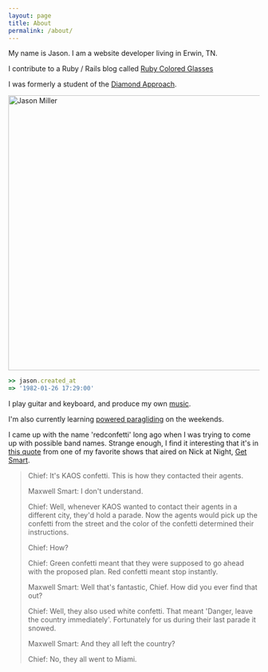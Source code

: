 ```yaml
---
layout: page
title: About
permalink: /about/
---
```


My name is Jason. I am a website developer living in Erwin, TN.

I contribute to a Ruby / Rails blog called [Ruby Colored Glasses][]

I was formerly a student of the [Diamond Approach][].

<img src="{{site.assets.url_prefix}}/images/jason-miller.jpg"
  alt="Jason Miller" title="Jason Miller" width="550"
/>

[Diamond Approach]: https://en.wikipedia.org/wiki/A._H._Almaas#Diamond_Approach
[Ruby Colored Glasses]: http://www.rubycoloredglasses.com/

```ruby
>> jason.created_at
=> '1982-01-26 17:29:00'
```

I play guitar and keyboard, and produce my own [music].

I'm also currently learning [powered paragliding][] on the weekends.

[powered paragliding]: https://en.wikipedia.org/wiki/Powered_paragliding

I came up with the name 'redconfetti' long ago when I was trying to come up
with possible band names. Strange enough, I find it interesting that it's in
[this quote][] from one of my favorite shows that aired on Nick at Night,
[Get Smart][].

[music]: http://music.redconfetti.com/
[this quote]: https://web.archive.org/web/20120704232833/http://sharetv.org/shows/get_smart_1965/quotes/pg-8
[Get Smart]: https://en.wikipedia.org/wiki/Get_Smart

> Chief: It's KAOS confetti. This is how they contacted their agents.
>
> Maxwell Smart: I don't understand.
>
> Chief: Well, whenever KAOS wanted to contact their agents in a different city,
> they'd hold a parade. Now the agents would pick up the confetti from the
> street and the color of the confetti determined their instructions.
>
> Chief: How?
>
> Chief: Green confetti meant that they were supposed to go ahead with the
> proposed plan. Red confetti meant stop instantly.
>
> Maxwell Smart: Well that's fantastic, Chief. How did you ever find that out?
>
> Chief: Well, they also used white confetti. That meant 'Danger, leave the
> country immediately'. Fortunately for us during their last parade it snowed.
>
> Maxwell Smart: And they all left the country?
>
> Chief: No, they all went to Miami.
